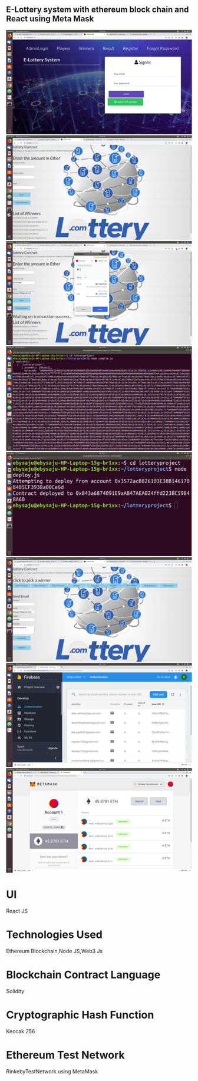 ## E-Lottery system with ethereum block chain and React using Meta Mask
![My Image](homepage.png)
![My Image](home1.png)
![My Image](metamask.png)
![My Image](compile.png)
![My Image](deploy.png)
![My Image](admin.png)
![My Image](firebase.png)
![My Image](metamaskimage.png)

# UI
  React JS
# Technologies Used
  Ethereum Blockchain,Node JS,Web3 Js
# Blockchain Contract Language
  Solidity
# Cryptographic Hash Function
  Keccak 256
# Ethereum Test Network
  RinkebyTestNetwork using MetaMask
